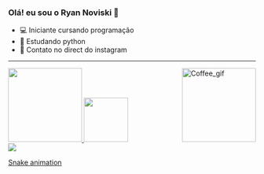 ### Olá! eu sou o Ryan Noviski 👋

- 💻 Iniciante cursando programação
- 🐍 Estudando python
- 📱 Contato no direct do instagram
----------------------------------------------------------------
 <div>
  <a href="https://github.com/ryanvske">
  <img align="right" alt="Coffee_gif" src="https://c.tenor.com/zcr8c2sf2DIAAAAC/coffee-anime.gif" width="150" height="150">
   <img height="150em" src="https://github-readme-stats.vercel.app/api?username=ryanvske&show_icons=true&theme=dracula&include_all_commits=true&count_private=true"/>
  <img height="90em" src="https://github-readme-stats.vercel.app/api/top-langs/?username=ryanvske&layout=compact&langs_count=7&theme=dracula"/>
</div>
 
<div>
   <a href="https://instagram.com/ryanvske" target="_blank"><img src="https://img.shields.io/badge/-Instagram-%23E4405F?style=for-the-badge&logo=instagram&logoColor=white"  target="_blank"></a>
 
  [Snake animation](https://github.com/ryanvske/ryanvske/blob/output/github-contribution-grid-snake.svg)
 
 </div>
